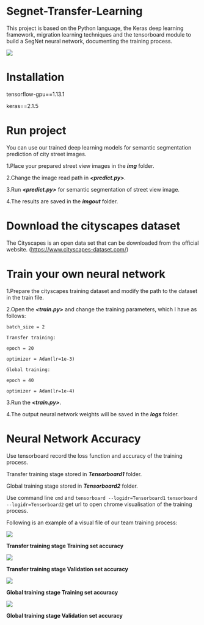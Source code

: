 # Segnet-Transfer-Learning
This project is based on the Python language, the Keras deep learning framework, migration learning techniques and the tensorboard module to build a SegNet neural network, documenting the training process.

![](http://r.photo.store.qq.com/psc?/V51wK6B50SnpHF0Ql90V120XkX2YMvAu/TmEUgtj9EK6.7V8ajmQrEJ9AjC6X2pH4kgCjg9q34.uUJ5OfEqUmMCBS.*keM*QqiKWPFMLk1y6SUMjCfBhwyGlcVkXGg0KyJ1z27KR5kDw!/r "")

# Installation
tensorflow-gpu==1.13.1

keras==2.1.5

# Run project
You can use our trained deep learning models for semantic segmentation prediction of city street images.

1.Place your prepared street view images in the ***img*** folder.

2.Change the image read path in ***<predict.py>***.

3.Run ***<predict.py>*** for semantic segmentation of street view image.

4.The results are saved in the ***imgout*** folder.

# Download the cityscapes dataset
The Cityscapes is an open data set that can be downloaded from the official website.
(https://www.cityscapes-dataset.com/)

# Train your own neural network

1.Prepare the cityscapes training dataset and modify the path to the dataset in the train file.

2.Open the ***<train.py>*** and change the training parameters, which I have as follows:

```
batch_size = 2

Transfer training:

epoch = 20

optimizer = Adam(lr=1e-3)

Global training:

epoch = 40

optimizer = Adam(lr=1e-4)
```

3.Run the ***<train.py>***.

4.The output neural network weights will be saved in the ***logs*** folder.

# Neural Network Accuracy

Use tensorboard record the loss function and accuracy of the training process.

Transfer training stage stored in ***Tensorboard1*** folder.

Global training stage stored in ***Tensorboard2*** folder.

Use command line ```cmd``` and ```tensorboard --logidr=Tensorboard1``` ```tensorboard --logidr=Tensorboard2``` get url to open chrome visualisation of the training process.

Following is an example of a visual file of our team training process:

![](http://r.photo.store.qq.com/psc?/V51wK6B50SnpHF0Ql90V120XkX2YMvAu/TmEUgtj9EK6.7V8ajmQrEIpmQ47zgFOBI9a6yOLTi4gZevkIf1uXGmJXS6k8uiuv.ktv*HxSJjWwQ0J3Sdv3mQT72*MZAUQwBxpcuo4Vkgw!/r "")

**Transfer training stage Training set accuracy**

![](http://r.photo.store.qq.com/psc?/V51wK6B50SnpHF0Ql90V120XkX2YMvAu/TmEUgtj9EK6.7V8ajmQrEDfkNWrqht5yDiLXscE4cXFH4CxHEwIVuaN.PKkrC9RVkoFTu3jFtRYsu86B8Eg92q8Op1n*Rj5z0PB8fR6ivVg!/r)

**Transfer training stage Validation set accuracy**


![](http://r.photo.store.qq.com/psc?/V51wK6B50SnpHF0Ql90V120XkX2YMvAu/TmEUgtj9EK6.7V8ajmQrEO0sF5P5q*yZlu1iae2zqofivYhtW.Ra0kKySTKADmoFAgV9HKkDED41xk20nRHtrn87PsFH5HhnFysXSB8LKTw!/r"")

**Global training stage Training set accuracy**

![](http://r.photo.store.qq.com/psc?/V51wK6B50SnpHF0Ql90V120XkX2YMvAu/TmEUgtj9EK6.7V8ajmQrEG0zTyKANlxPSyP1ZzrFpMXnluthXlO0VfpKmfXsn7PjqC9ErP6.tmKTJnF0bFt2Vwn7PuHCGSAuveuvXk39.Ko!/r)

**Global training stage Validation set accuracy**
